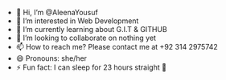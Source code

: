 - 👋 Hi, I’m @AleenaYousuf
- 👀 I’m interested in Web Development
- 🌱 I’m currently learning about G.I.T & GITHUB
- 💞️ I’m looking to collaborate on nothing yet
- 📫 How to reach me? Please contact me at +92 314 2975742
- 😄 Pronouns: she/her
- ⚡ Fun fact: I can sleep for 23 hours straight 🤡

<!---
AleenaYousuf/AleenaYousuf is a ✨ special ✨ repository because its `README.md` (this file) appears on your GitHub profile.
You can click the Preview link to take a look at your changes.
--->

